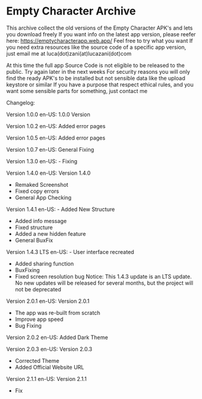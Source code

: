 # Empty Character Archive


This archive collect the old versions of the Empty Character APK's and lets you download freely
If you want info on the latest app version, please reefer here: https://emptycharacterapp.web.app/
Feel free to try what you want
If you need extra resources like the source code of a specific app version, just email me at luca(dot)zani(at)lucazani(dot)com

At this time the full app Source Code is not eligible to be released to the public. Try again later in the next weeks
For security reasons you will only find the ready APK's to be installed but not sensible data like the upload keystore or similar
If you have a purpose that respect ethical rules, and you want some sensible parts for something, just contact me


Changelog:

Version 1.0.0
en-US: 1.0.0 Version

Version 1.0.2
en-US: Added error pages

Version 1.0.5
en-US: Added error pages

Version 1.0.7
en-US: General Fixing

Version 1.3.0
en-US: - Fixing

Version 1.4.0
en-US: Version 1.4.0
- Remaked Screenshot
- Fixed copy errors
- General App Checking

Version 1.4.1
en-US: - Added New Structure
- Added info message
- Fixed structure
- Added a new hidden feature
- General BuxFix

Version 1.4.3 LTS
en-US: - User interface recreated
- Added sharing function
- BuxFixing
- Fixed screen resolution bug
Notice: This 1.4.3 update is an LTS update. No new updates will be released for several months, but the project will not be deprecated

Version 2.0.1
en-US: Version 2.0.1
- The app was re-built from scratch
- Improve app speed
- Bug Fixing

Version 2.0.2
en-US: Added Dark Theme

Version 2.0.3
en-US: Version 2.0.3
- Corrected Theme
- Added Official Website URL

Version 2.1.1
en-US: Version 2.1.1
- Fix
